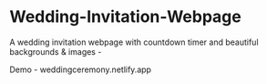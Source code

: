 # Wedding-Invitation-Webpage

A wedding invitation webpage with countdown timer and beautiful backgrounds & images -

Demo - weddingceremony.netlify.app

